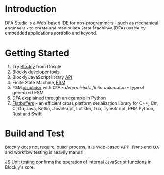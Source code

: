 # Introduction 
DFA Studio is a Web-based IDE for non-programmers - such as mechanical engineers - to create and manipulate State Machines (DFA) usable by embedded applications portfolio and beyond.

# Getting Started
1. Try [Blockly](https://developers.google.com/blockly) from Google
2. Blockly developer [tools](https://blockly-demo.appspot.com/static/demos/blockfactory/index.html)
3. Blockly JavaScript library [API](https://developers.google.com/blockly/reference/overview)
4. Finite State Machine, [FSM](https://www.freecodecamp.org/news/state-machines-basics-of-computer-science-d42855debc66/)
5. FSM [simulator](https://ivanzuzak.info/noam/webapps/fsm_simulator/) with DFA - *deterministic finite automaton* - type of generated FSM
6. [DFA](https://en.wikipedia.org/wiki/Deterministic_finite_automaton) exaplained through an example in Python
7. [Flatbuffers](https://google.github.io/flatbuffers/) - an efficient cross platform serialization library for C++, C#, C, Go, Java, Kotlin, JavaScript, Lobster, Lua, TypeScript, PHP, Python, Rust and Swift

# Build and Test
Blockly does not require 'build' process, it is Web-based APP. 
Front-end UX and workflow testing is heavily manual.

JS [Unit testing](https://developers.google.com/blockly/guides/modify/web/unit-testing) confirms the operation of internal JavaScript functions in Blockly's core.

